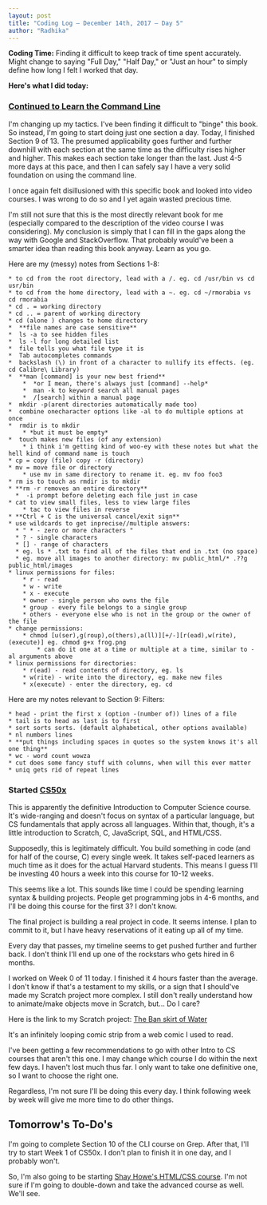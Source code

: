 ```yaml
---
layout: post
title: "Coding Log — December 14th, 2017 — Day 5"
author: "Radhika"
---
```


**Coding Time:** Finding it difficult to keep track of time spent accurately. Might change to saying "Full Day," "Half Day," or "Just an hour" to simply define how long I felt I worked that day.

**Here's what I did today:**

### [Continued to Learn the Command Line](https://ryanstutorials.net/linuxtutorial/)

I'm changing up my tactics. I've been finding it difficult to "binge" this book. So instead, I'm going to start doing just one section a day. Today, I finished Section 9 of 13. The presumed applicability goes further and further downhill with each section at the same time as the difficulty rises higher and higher. This makes each section take longer than the last. Just 4-5 more days at this pace, and then I can safely say I have a very solid foundation on using the command line.

I once again felt disillusioned with this specific book and looked into video courses. I was wrong to do so and I yet again wasted precious time.

I'm still not sure that this is the most directly relevant book for me (especially compared to the description of the video course I was considering). My conclusion is simply that I can fill in the gaps along the way with Google and StackOverflow. That probably would've been a smarter idea than reading this book anyway. Learn as you go.

Here are my (messy) notes from Sections 1-8:

```
* to cd from the root directory, lead with a /. eg. cd /usr/bin vs cd usr/bin
* to cd from the home directory, lead with a ~. eg. cd ~/rmorabia vs cd rmorabia
* cd . = working directory
* cd .. = parent of working directory
* cd (alone ) changes to home directory
*  **file names are case sensitive**
*  ls -a to see hidden files
*  ls -l for long detailed list
*  file tells you what file type it is
*  Tab autocompletes commands
*  backslash (\) in front of a character to nullify its effects. (eg. cd Calibre\ Library)
*  **man [command] is your new best friend**
    *  *or I mean, there's always just [command] --help*
    *  man -k to keyword search all manual pages
    *  /[search] within a manual page
*  mkdir -p(arent directories automatically made too)
*  combine onecharacter options like -al to do multiple options at once
*  rmdir is to mkdir
    * *but it must be empty*
*  touch makes new files (of any extension)
    * i think i'm getting kind of woo-ey with these notes but what the hell kind of command name is touch
* cp = copy (file) copy -r (directory)
* mv = move file or directory
    * use mv in same directory to rename it. eg. mv foo foo3
* rm is to touch as rmdir is to mkdir
* **rm -r removes an entire directory**
  *  -i prompt before deleting each file just in case
* cat to view small files, less to view large files
	* tac to view files in reverse
* **Ctrl + C is the universal cancel/exit sign**
* use wildcards to get inprecise//multiple answers:
  * " * - zero or more characters "
  * ? - single characters
  * [] - range of characters
  * eg. ls * .txt to find all of the files that end in .txt (no space)
  * eg. move all images to another directory: mv public_html/* .??g public_html/images
* linux permissions for files:
	* r - read
	* w - write
	* x - execute
	* owner - single person who owns the file
	* group - every file belongs to a single group
	* others - everyone else who is not in the group or the owner of the file
* change permissions:
	* chmod [u(ser),g(roup),o(thers),a(ll)][+/-][r(ead),w(rite),(execute)] eg. chmod g+x frog.png
		* can do it one at a time or multiple at a time, similar to -al arguments above
* linux permissions for directories:
	* r(ead) - read contents of directory, eg. ls
	* w(rite) - write into the directory, eg. make new files
	* x(execute) - enter the directory, eg. cd
```

Here are my notes relevant to Section 9: Filters:

```
* head - print the first x (option -(number of)) lines of a file
* tail is to head as last is to first
* sort sorts sorts. (default alphabetical, other options available)
* nl numbers lines
* **put things including spaces in quotes so the system knows it's all one thing**
* wc - word count wowza
* cut does some fancy stuff with columns, when will this ever matter
* uniq gets rid of repeat lines
```

### Started [CS50x](https://www.edx.org/course/introduction-computer-science-harvardx-cs50x)

This is apparently the definitive Introduction to Computer Science course. It's wide-ranging and doesn't focus on syntax of a particular language, but CS fundamentals that apply across all languages. Within that, though, it's a little introduction to Scratch, C, JavaScript, SQL, and HTML/CSS.

Supposedly, this is legitimately difficult. You build something in code (and for half of the course, C) every single week. It takes self-paced learners as much time as it does for the actual Harvard students. This means I guess I'll be investing 40 hours a week into this course for 10-12 weeks.

This seems like a lot. This sounds like time I could be spending learning syntax & building projects. People get programming jobs in 4-6 months, and I'll be doing this course for the first 3? I don't know.

The final project is building a real project in code. It seems intense. I plan to commit to it, but I have heavy reservations of it eating up all of my time.

Every day that passes, my timeline seems to get pushed further and further back. I don't think I'll end up one of the rockstars who gets hired in 6 months.

I worked on Week 0 of 11 today. I finished it 4 hours faster than the average. I don't know if that's a testament to my skills, or a sign that I should've made my Scratch project more complex. I still don't really understand how to animate/make objects move in Scratch, but... Do I care?

Here is the link to my Scratch project: [The Ban skirt of Water](https://scratch.mit.edu/projects/193706945/)

It's an infinitely looping comic strip from a web comic I used to read.

I've been getting a few recommendations to go with other Intro to CS courses that aren't this one. I may change which course I do within the next few days. I haven't lost much thus far. I only want to take one definitive one, so I want to choose the right one.

Regardless, I'm not sure I'll be doing this every day. I think following week by week will give me more time to do other things.

## Tomorrow's To-Do's

I'm going to complete Section 10 of the CLI course on Grep. After that, I'll try to start Week 1 of CS50x. I don't plan to finish it in one day, and I probably won't.

So, I'm also going to be starting [Shay Howe's HTML/CSS course](https://learn.shayhowe.com/html-css/). I'm not sure if I'm going to double-down and take the advanced course as well. We'll see.
